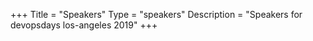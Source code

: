 +++
Title = "Speakers"
Type = "speakers"
Description = "Speakers for devopsdays los-angeles 2019"
+++
